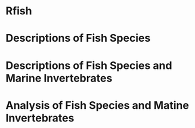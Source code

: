 # Rfish

# Descriptions of Fish Species
# Descriptions of Fish Species and Marine Invertebrates
# Analysis of Fish Species and Matine Invertebrates
